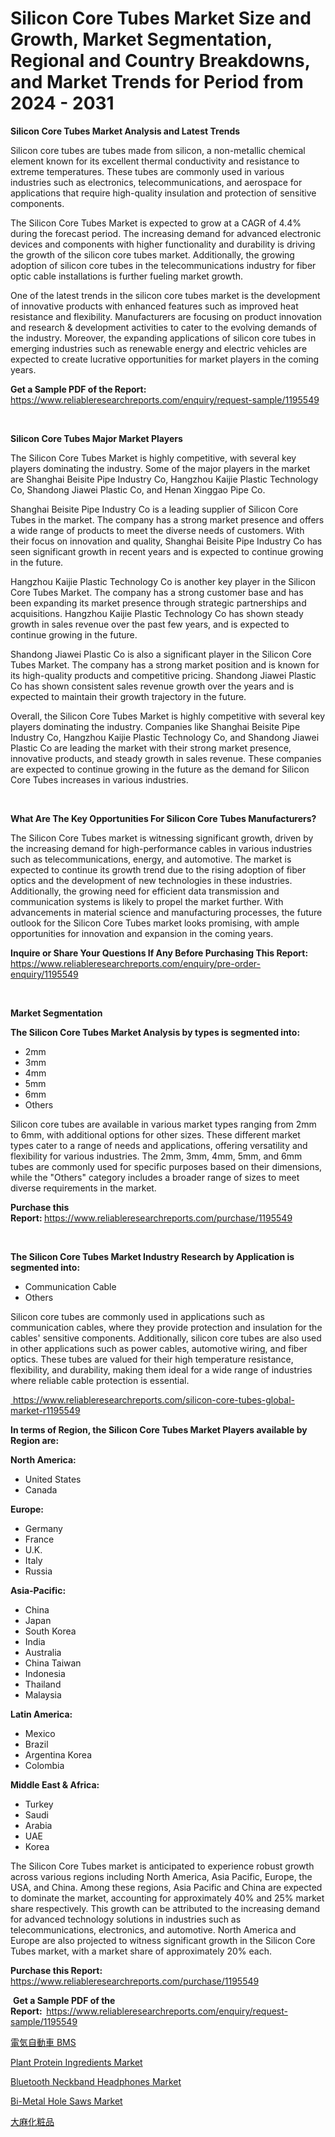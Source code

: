 <p><h1>Silicon Core Tubes Market Size and Growth, Market Segmentation, Regional and Country Breakdowns, and Market Trends for Period from 2024 -  2031</h1></p><p><strong>Silicon Core Tubes Market Analysis and Latest Trends</strong></p>
<p><p>Silicon core tubes are tubes made from silicon, a non-metallic chemical element known for its excellent thermal conductivity and resistance to extreme temperatures. These tubes are commonly used in various industries such as electronics, telecommunications, and aerospace for applications that require high-quality insulation and protection of sensitive components.</p><p>The Silicon Core Tubes Market is expected to grow at a CAGR of 4.4% during the forecast period. The increasing demand for advanced electronic devices and components with higher functionality and durability is driving the growth of the silicon core tubes market. Additionally, the growing adoption of silicon core tubes in the telecommunications industry for fiber optic cable installations is further fueling market growth.</p><p>One of the latest trends in the silicon core tubes market is the development of innovative products with enhanced features such as improved heat resistance and flexibility. Manufacturers are focusing on product innovation and research & development activities to cater to the evolving demands of the industry. Moreover, the expanding applications of silicon core tubes in emerging industries such as renewable energy and electric vehicles are expected to create lucrative opportunities for market players in the coming years.</p></p>
<p><strong>Get a Sample PDF of the Report:&nbsp;</strong> <a href="https://www.reliableresearchreports.com/enquiry/request-sample/1195549">https://www.reliableresearchreports.com/enquiry/request-sample/1195549</a></p>
<p>&nbsp;</p>
<p><strong>Silicon Core Tubes Major Market Players</strong></p>
<p><p>The Silicon Core Tubes Market is highly competitive, with several key players dominating the industry. Some of the major players in the market are Shanghai Beisite Pipe Industry Co, Hangzhou Kaijie Plastic Technology Co, Shandong Jiawei Plastic Co, and Henan Xinggao Pipe Co.</p><p>Shanghai Beisite Pipe Industry Co is a leading supplier of Silicon Core Tubes in the market. The company has a strong market presence and offers a wide range of products to meet the diverse needs of customers. With their focus on innovation and quality, Shanghai Beisite Pipe Industry Co has seen significant growth in recent years and is expected to continue growing in the future.</p><p>Hangzhou Kaijie Plastic Technology Co is another key player in the Silicon Core Tubes Market. The company has a strong customer base and has been expanding its market presence through strategic partnerships and acquisitions. Hangzhou Kaijie Plastic Technology Co has shown steady growth in sales revenue over the past few years, and is expected to continue growing in the future.</p><p>Shandong Jiawei Plastic Co is also a significant player in the Silicon Core Tubes Market. The company has a strong market position and is known for its high-quality products and competitive pricing. Shandong Jiawei Plastic Co has shown consistent sales revenue growth over the years and is expected to maintain their growth trajectory in the future.</p><p>Overall, the Silicon Core Tubes Market is highly competitive with several key players dominating the industry. Companies like Shanghai Beisite Pipe Industry Co, Hangzhou Kaijie Plastic Technology Co, and Shandong Jiawei Plastic Co are leading the market with their strong market presence, innovative products, and steady growth in sales revenue. These companies are expected to continue growing in the future as the demand for Silicon Core Tubes increases in various industries.</p></p>
<p>&nbsp;</p>
<p><strong>What Are The Key Opportunities For Silicon Core Tubes Manufacturers?</strong></p>
<p><p>The Silicon Core Tubes market is witnessing significant growth, driven by the increasing demand for high-performance cables in various industries such as telecommunications, energy, and automotive. The market is expected to continue its growth trend due to the rising adoption of fiber optics and the development of new technologies in these industries. Additionally, the growing need for efficient data transmission and communication systems is likely to propel the market further. With advancements in material science and manufacturing processes, the future outlook for the Silicon Core Tubes market looks promising, with ample opportunities for innovation and expansion in the coming years.</p></p>
<p><strong>Inquire or Share Your Questions If Any Before Purchasing This Report:</strong> <a href="https://www.reliableresearchreports.com/enquiry/pre-order-enquiry/1195549">https://www.reliableresearchreports.com/enquiry/pre-order-enquiry/1195549</a></p>
<p>&nbsp;</p>
<p><strong>Market Segmentation</strong></p>
<p><strong>The Silicon Core Tubes Market Analysis by types is segmented into:</strong></p>
<p><ul><li>2mm</li><li>3mm</li><li>4mm</li><li>5mm</li><li>6mm</li><li>Others</li></ul></p>
<p><p>Silicon core tubes are available in various market types ranging from 2mm to 6mm, with additional options for other sizes. These different market types cater to a range of needs and applications, offering versatility and flexibility for various industries. The 2mm, 3mm, 4mm, 5mm, and 6mm tubes are commonly used for specific purposes based on their dimensions, while the "Others" category includes a broader range of sizes to meet diverse requirements in the market.</p></p>
<p><strong>Purchase this Report:&nbsp;</strong><a href="https://www.reliableresearchreports.com/purchase/1195549">https://www.reliableresearchreports.com/purchase/1195549</a></p>
<p>&nbsp;</p>
<p><strong>The Silicon Core Tubes Market Industry Research by Application is segmented into:</strong></p>
<p><ul><li>Communication Cable</li><li>Others</li></ul></p>
<p><p>Silicon core tubes are commonly used in applications such as communication cables, where they provide protection and insulation for the cables' sensitive components. Additionally, silicon core tubes are also used in other applications such as power cables, automotive wiring, and fiber optics. These tubes are valued for their high temperature resistance, flexibility, and durability, making them ideal for a wide range of industries where reliable cable protection is essential.</p></p>
<p><a href="https://www.reliableresearchreports.com/silicon-core-tubes-global-market-r1195549">&nbsp;https://www.reliableresearchreports.com/silicon-core-tubes-global-market-r1195549</a></p>
<p><strong>In terms of Region, the Silicon Core Tubes Market Players available by Region are:</strong></p>
<p>
    <p> <strong> North America: </strong>
        <ul>
            <li>United States</li>
            <li>Canada</li>
        </ul>
        </p> 
    <p> <strong> Europe: </strong>
        <ul>
            <li>Germany</li>
            <li>France</li>
            <li>U.K.</li>
            <li>Italy</li>
            <li>Russia</li>
        </ul>
        </p> 
    <p> <strong> Asia-Pacific: </strong>
        <ul>
            <li>China</li>
            <li>Japan</li>
            <li>South Korea</li>
            <li>India</li>
            <li>Australia</li>
            <li>China Taiwan</li>
            <li>Indonesia</li>
            <li>Thailand</li>
            <li>Malaysia</li>
        </ul>
        </p> 
    <p> <strong> Latin America: </strong>
        <ul>
            <li>Mexico</li>
            <li>Brazil</li>
            <li>Argentina Korea</li>
            <li>Colombia</li>
        </ul>
        </p> 
    <p> <strong> Middle East & Africa: </strong>
        <ul>
            <li>Turkey</li>
            <li>Saudi</li>
            <li>Arabia</li>
            <li>UAE</li>
            <li>Korea</li>
        </ul>
    </p>
    </p>
<p><p>The Silicon Core Tubes market is anticipated to experience robust growth across various regions including North America, Asia Pacific, Europe, the USA, and China. Among these regions, Asia Pacific and China are expected to dominate the market, accounting for approximately 40% and 25% market share respectively. This growth can be attributed to the increasing demand for advanced technology solutions in industries such as telecommunications, electronics, and automotive. North America and Europe are also projected to witness significant growth in the Silicon Core Tubes market, with a market share of approximately 20% each.</p></p>
<p><strong>Purchase this Report: </strong><a href="https://www.reliableresearchreports.com/purchase/1195549">https://www.reliableresearchreports.com/purchase/1195549</a></p>
<p>&nbsp;<strong>Get a Sample PDF of the Report:&nbsp;&nbsp;</strong><a href="https://www.reliableresearchreports.com/enquiry/request-sample/1195549">https://www.reliableresearchreports.com/enquiry/request-sample/1195549</a></p>
<p><strong></strong></p>
<p><p><a href="https://github.com/leigh4852023/Market-Research-Report-List-1/blob/main/323813591120.md">電気自動車 BMS</a></p><p><a href="https://www.linkedin.com/pulse/plant-protein-ingredients-market-share-amp-new-trends-analysis-blf2e?trackingId=MWRD4DgsyrxUTMzNH%2FbeDg%3D%3D">Plant Protein Ingredients Market</a></p><p><a href="https://www.linkedin.com/pulse/bluetooth-neckband-headphones-market-size-outlook-forecast-eh6ve?trackingId=yfj9wt9WueEk8kWUSuv1WQ%3D%3D">Bluetooth Neckband Headphones Market</a></p><p><a href="https://github.com/JuliaFadel1922/Market-Research-Report-List-1/blob/main/bi-metal-hole-saws-market.md">Bi-Metal Hole Saws Market</a></p><p><a href="https://github.com/avwofrml53535/Market-Research-Report-List-2/blob/main/113727090706.md">大麻化粧品</a></p></p>